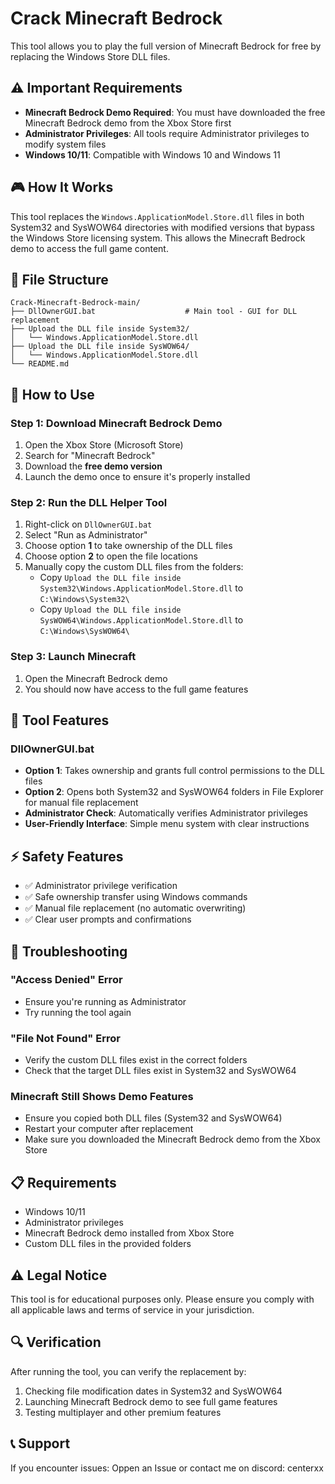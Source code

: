 # Crack Minecraft Bedrock

This tool allows you to play the full version of Minecraft Bedrock for free by replacing the Windows Store DLL files.

## ⚠️ Important Requirements

- **Minecraft Bedrock Demo Required**: You must have downloaded the free Minecraft Bedrock demo from the Xbox Store first
- **Administrator Privileges**: All tools require Administrator privileges to modify system files
- **Windows 10/11**: Compatible with Windows 10 and Windows 11

## 🎮 How It Works

This tool replaces the `Windows.ApplicationModel.Store.dll` files in both System32 and SysWOW64 directories with modified versions that bypass the Windows Store licensing system. This allows the Minecraft Bedrock demo to access the full game content.

## 📁 File Structure

```
Crack-Minecraft-Bedrock-main/
├── DllOwnerGUI.bat                    # Main tool - GUI for DLL replacement
├── Upload the DLL file inside System32/
│   └── Windows.ApplicationModel.Store.dll
├── Upload the DLL file inside SysWOW64/
│   └── Windows.ApplicationModel.Store.dll
└── README.md
```

## 🚀 How to Use

### Step 1: Download Minecraft Bedrock Demo
1. Open the Xbox Store (Microsoft Store)
2. Search for "Minecraft Bedrock"
3. Download the **free demo version**
4. Launch the demo once to ensure it's properly installed

### Step 2: Run the DLL Helper Tool
1. Right-click on `DllOwnerGUI.bat`
2. Select "Run as Administrator"
3. Choose option **1** to take ownership of the DLL files
4. Choose option **2** to open the file locations
5. Manually copy the custom DLL files from the folders:
   - Copy `Upload the DLL file inside System32\Windows.ApplicationModel.Store.dll` to `C:\Windows\System32\`
   - Copy `Upload the DLL file inside SysWOW64\Windows.ApplicationModel.Store.dll` to `C:\Windows\SysWOW64\`

### Step 3: Launch Minecraft
1. Open the Minecraft Bedrock demo
2. You should now have access to the full game features

## 🔧 Tool Features

### DllOwnerGUI.bat
- **Option 1**: Takes ownership and grants full control permissions to the DLL files
- **Option 2**: Opens both System32 and SysWOW64 folders in File Explorer for manual file replacement
- **Administrator Check**: Automatically verifies Administrator privileges
- **User-Friendly Interface**: Simple menu system with clear instructions

## ⚡ Safety Features

- ✅ Administrator privilege verification
- ✅ Safe ownership transfer using Windows commands
- ✅ Manual file replacement (no automatic overwriting)
- ✅ Clear user prompts and confirmations

## 🔄 Troubleshooting

### "Access Denied" Error
- Ensure you're running as Administrator
- Try running the tool again

### "File Not Found" Error
- Verify the custom DLL files exist in the correct folders
- Check that the target DLL files exist in System32 and SysWOW64

### Minecraft Still Shows Demo Features
- Ensure you copied both DLL files (System32 and SysWOW64)
- Restart your computer after replacement
- Make sure you downloaded the Minecraft Bedrock demo from the Xbox Store

## 📋 Requirements

- Windows 10/11
- Administrator privileges
- Minecraft Bedrock demo installed from Xbox Store
- Custom DLL files in the provided folders

## ⚠️ Legal Notice

This tool is for educational purposes only. Please ensure you comply with all applicable laws and terms of service in your jurisdiction.

## 🔍 Verification

After running the tool, you can verify the replacement by:
1. Checking file modification dates in System32 and SysWOW64
2. Launching Minecraft Bedrock demo to see full game features
3. Testing multiplayer and other premium features

## 📞 Support

If you encounter issues:
Oppen an Issue or contact me on discord: centerxx
